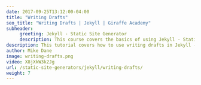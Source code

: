 ```yaml
---
date: 2017-09-25T13:12:00-04:00
title: "Writing Drafts"
seo_title: "Writing Drafts | Jekyll | Giraffe Academy"
subheader:
     greeting: Jekyll - Static Site Generator
     description: This course covers the basics of using Jekyll - Static Site Generator. Work your way through the videos and we'll teach you everything you need to know to create a professional and scalable website or blog!
description: This tutorial covers how to use writing drafts in Jekyll -  Static Site Generator.
author: Mike Dane
image: writing-drafts.png
video: X8jXkW3k2Jg
url: /static-site-generators/jekyll/writing-drafts/
weight: 7
---
```

